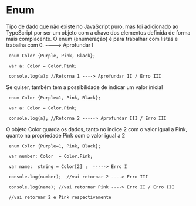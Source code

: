# Enum
Tipo de dado que não existe no JavaScript puro, mas foi adicionado ao TypeScript por ser um objeto com a chave dos elementos definida de forma mais complacente. O enum (enumeração) é para trabalhar com listas e trabalha com 0. ----> Aprofundar I

```
 enum Color {Purple, Pink, Black}; 

 var a: Color = Color.Pink;

 console.log(a); //Retorna 1 ----> Aprofundar II / Erro III

 ```

Se quiser, também tem a possibilidade de indicar um valor inicial 

```
 enum Color {Purple=1, Pink, Black};

 var a: Color = Color.Pink;

 console.log(a); //Retorna 2 -----> Aprofundar III / Erro III

```

O objeto Color guarda os dados, tanto no indice 2 com o valor igual a Pink, quanto na propriedade Pink com o valor igual a 2

``` 
 enum Color {Purple=1, Pink, Black};

 var number: Color  = Color.Pink;
 
 var name:  string = Color[2] ;  -----> Erro I

 console.log(number);  //vai retornar 2 ----> Erro III

 console.log(name); //vai retornar Pink ----> Erro II / Erro III

 //vai retornar 2 e Pink respectivamente 

 ```
